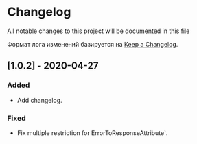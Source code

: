 # Changelog

All notable changes to this project will be documented in this file

Формат лога изменений базируется на [Keep a Changelog](https://keepachangelog.com/en/1.0.0/).

## [1.0.2] - 2020-04-27

### Added

- Add changelog.

### Fixed

* Fix multiple restriction for ErrorToResponseAttribute`.